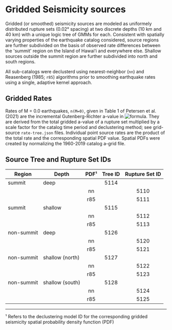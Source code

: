 # Gridded Seismicity sources

Gridded (or smoothed) seismicity sources are modeled as uniformely distributed rupture sets
(0.02° spacing) at two discrete depths (10 km and 40 km) with a unique logic tree of GMMs for
each. Consistent with spatially varying properties of the earthquake catalog considered, source
regions are further subdivided on the basis of observed rate differences between the 'summit'
region on the Island of Hawaiʻi and everywhere else. Shallow sources outside the summit region
are further subdivided into north and south regions.

All sub-catalogs were declusterd using nearest-neighbor (`nn`) and Reasenberg (1985; `r85`)
algorithms prior to smoothing earthquake rates using a single, adaptive kernel approach.

## Gridded Rates

Rates of M = 0.0 earthquakes, `n(M=0)`, given in Table 1 of Petersen et al. (2021) are the
incremental Gutenberg-Richter a-value in
![formula](https://render.githubusercontent.com/render/math?math=n(m)\=10^{a-bm}). They are
derived from the total gridded a-value of a rupture set multiplied by a scale factor
for the catalog time period and declustering method; see grid-source `rate-tree.json`
files. Individual point source rates are the product of the total rate and the corresponding
spatial PDF value. Spatial PDFs were created by normalizing the 1960-2019 catalog a-grid file.

## Source Tree and Rupture Set IDs

| Region     | Depth           | PDF¹ | Tree ID | Rupture Set ID |
|------------|-----------------|:----:|:-------:|:--------------:|
| summit     | deep            |      | 5114    |                |
|            |                 | nn   |         | 5110           |
|            |                 | r85  |         | 5111           |
| summit     | shallow         |      | 5115    |                |
|            |                 | nn   |         | 5112           |
|            |                 | r85  |         | 5113           |
| non-summit | deep            |      | 5126    |                |
|            |                 | nn   |         | 5120           |
|            |                 | r85  |         | 5121           |
| non-summit | shallow (north) |      | 5127    |                |
|            |                 | nn   |         | 5122           |
|            |                 | r85  |         | 5123           |
| non-summit | shallow (south) |      | 5128    |                |
|            |                 | nn   |         | 5124           |
|            |                 | r85  |         | 5125           |

---
¹ Refers to the declustering model ID for the corresponding gridded seismicity spatial
  probability density function (PDF)
